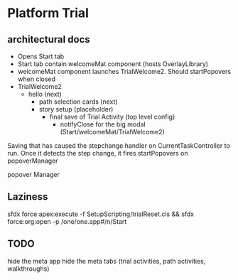 # Platform Trial


## architectural docs

* Opens Start tab
* Start tab contain welcomeMat component (hosts OverlayLibrary)
* welcomeMat component launches TrialWelcome2.  Should startPopovers when closed
* TrialWelcome2
  * hello (next)
	* path selection cards (next)
	* story setup (placeholder)
	  * final save of Trial Activity (top level config)
		* notifyClose for the big modal (Start/welcomeMat/TrialWelcome2)

Saving that has caused the stepchange handler on CurrentTaskController to run.  Once it detects the step change, it fires startPopovers on popoverManager

popover Manager



## Laziness
sfdx force:apex:execute -f SetupScripting/trialReset.cls && sfdx force:org:open -p /one/one.app#/n/Start


## TODO
hide the meta app
hide the meta tabs (trial activities, path activities, walkthroughs)

